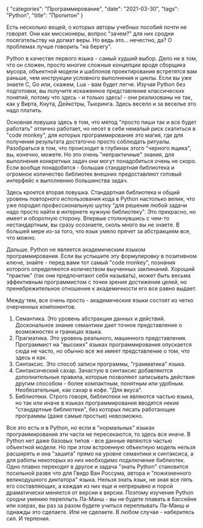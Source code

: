 {
   "categories": "Программирование",
   "date": "2021-03-30",
   "tags": "Python",
   "title": "Пропитон"
}

Есть несколько вещей, о которых авторы учебных пособий почти не говорят. Они как миссионеры, вопрос "зачем?" для них сродни посягательству на догмат веры. Но ведь это... нечестно, да? О проблемах лучше говорить "на берегу".

Python в качестве первого языка - самый худший выбор. Дело не в том, что он сложен, просто многие сложные концепции вроде сборщика мусора, объектной модели и шаблонов проектирования встретятся вам раньше, чем инструкции условного выполнения и циклы. Если вы уже знаете C, Go или, скажем, Lua - вам будет легче. Изучая Python без подготовки, вы получите искаженное представление классических понятий, потому что здесь - и только здесь! - они реализованы не так, как у Вирта, Кнута, Дейкстры, Тьюринга. Здесь весело и за веселье это надо платить.

Основная ловушка здесь в том, что метод "просто пиши так и все будет работать" отлично работает, но несет в себе немалый риск скатиться в "code monkey", для которых программирование это магия, где для получения результата достаточно просто соблюдать ритуалы. Разобраться в том, что происходит в глубинах этого "черного ящика", вы, конечно, можете. Но это очень "непрактичные" знания, для выполнения конкретных задач они могут понадобиться очень не скоро. Если вообще понадобятся - большая стандартная библиотека и огромное количество библиотек внешних предоставляют готовый интерфейс к выполнению большинства задач.

Здесь кроется вторая ловушка. Стандартная библиотека и общий уровень повторного использования кода в Python настолько велик, что уже породил профессиональную шутку "для решения любой задачи надо просто найти в интернете нужную библиотеку". Это прекрасно, но имеет и оборотную сторону. Впервые столкнувшись с чем-то нестандартным, вы сразу осознаете, сколь много вы не знаете. В большей мере из-за того, что язык умело прячет за абстракциям все, что можно.

Дальше. Python не является академическим языком программирования. Если вы услышите эту формулировку в позитивном ключе, знайте - перед вами тот самый "code monkey", познания которого определяются количеством выученных заклинаний. Хороший "практик" (так они предпочитают себя называть), может быть весьма эффективным программистом с точки зрения достижения целей, но пренебрежительное отношение к академичности его все равно выдает.

Между тем, все очень просто - академические языки состоят из четко очерченных компонентов.

1. Семантика. Это уровень абстракции данных и действий. Доскональное знание семантики дает точное представление о возможностях и границах языка.
2. Прагматика. Это уровень реального, машинного представления. Программист на "высоких" языках программирования опускается сюда не часто, но обычно все же имеет представление о том, что здесь и как.
3. Синтаксис. Это способ записи программы, "грамматика" языка.
4. Синтаксический сахар. Зачастую в синтаксис добавляются дополнительные правила, которые позволяют записывать действия другим способом - более компактным, понятным или удобным. Необязательные, как сахар в кофе. "Для вкуса".
5. Библиотеки. Строго говоря, библиотеки не являются частью языка, но так или иначе в языках программирования вводятся некие "стандартные библиотеки", без которых писать работающие программы (даже самые простые) невозможно.

Все это есть и в Python, но если в "нормальных" языках программирования эти части не пересекаются, то здесь все иначе. В Python нет даже базовых типов - все данные являются частью объектной модели. Но при этом встроенную объектную модель нельзя расширять и она "зашита" прямо на уровне семантики и синтаксиса, а для работы некоторых из них необходимо подключение библиотек. Одно плавно переходит в другое и задача "знать Python" становится посильной разве что для Гвидо Ван Россума, автора и "пожизненного великодушного диктатора" языка. Нельзя знать язык, не зная все пять его составляющих, а каждая из них еще и непрерывно и порой драматически меняется от версии к версии. Поэтому изучение Python сродни умению переплыть Ла-Манш - вы не будете плавать в бассейне или озерах, вы раз за разом будете учиться переплывать Ла-Манш и однажды это сделаете. Или не сделаете. В любом случае - наберитесь сил. И терпения.
